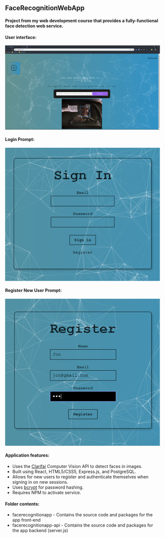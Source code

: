 ## FaceRecognitionWebApp 
#### Project from my web development course that provides a fully-functional face detection web service.

#### User interface:
![ScreenShot](https://github.com/jpxrc/Projects/blob/master/FaceRecognitionWebApp/img/FaceDetect.PNG)
#### Login Prompt:
![SignIn](https://github.com/jpxrc/Projects/blob/master/FaceRecognitionWebApp/img/SignIn.PNG)
#### Register New User Prompt:
![Register](https://github.com/jpxrc/Projects/blob/master/FaceRecognitionWebApp/img/Register.PNG)

#### Application features:
* Uses the [Clarifai](https://clarifai.com/) Computer Vision API to detect faces in images.
* Built using React, HTML5/CSS5, Express.js, and PostgreSQL.
* Allows for new users to register and authenticate themselves when signing in on new sessions.
* Uses [bcrypt](https://www.npmjs.com/package/bcrypt-nodejs) for password hashing.
* Requires NPM to activate service.

#### Folder contents:
* facerecognitionapp - Contains the source code and packages for the app front-end
* facerecognitionapp-api - Contains the source code and packages for the app backend (server.js)
